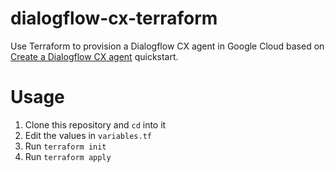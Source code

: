 # dialogflow-cx-terraform

Use Terraform to provision a Dialogflow CX agent in Google Cloud based on
[Create a Dialogflow CX
agent](https://cloud.google.com/dialogflow/cx/docs/quick/build-agent)
quickstart.

# Usage

1. Clone this repository and `cd` into it
1. Edit the values in `variables.tf`
1. Run `terraform init`
1. Run `terraform apply`

